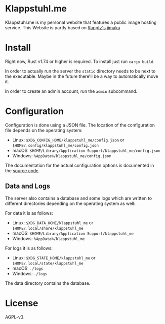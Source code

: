 # Klappstuhl.me

Klappstuhl.me is my personal website that features a public image hosting service.
This Website is partly based on [Rapptz's jimaku](https://github.com/Rapptz/jimaku)


# Install

Right now, Rust v1.74 or higher is required. To install just run `cargo build`.

In order to actually run the server the `static` directory needs to be next to the executable. Maybe in the future there'll be a way to automatically move it.

In order to create an admin account, run the `admin` subcommand.

# Configuration

Configuration is done using a JSON file. The location of the configuration file depends on the operating system:

- Linux: `$XDG_CONFIG_HOME/klappstuhl_me/config.json` or `$HOME/.config/klappstuhl_me/config.json`
- macOS: `$HOME/Library/Application Support/klappstuhl_me/config.json`
- Windows: `%AppData%/klappstuhl_me/config.json`

The documentation for the actual configuration options is documented in the [source code](src/config.rs).

## Data and Logs

The server also contains a database and some logs which are written to different directories depending on the operating system as well:

For data it is as follows:

- Linux: `$XDG_DATA_HOME/klappstuhl_me` or `$HOME/.local/share/klappstuhl_me`
- macOS: `$HOME/Library/Application Support/klappstuhl_me`
- Windows: `%AppData%/klappstuhl_me`

For logs it is as follows:

- Linux: `$XDG_STATE_HOME/klappstuhl_me` or `$HOME/.local/state/klappstuhl_me`
- macOS: `./logs`
- Windows: `./logs`

The data directory contains the database.

# License

AGPL-v3.
